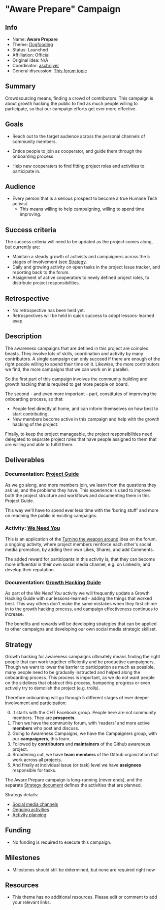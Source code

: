 # "Aware Prepare" Campaign

<!-- Please fill in the information below each header according to the instructions.

       - Do NOT remove section headers. Instead add the placeholder text if the section is not needed.
       - You can leave the comments. They can be helpful when editing the issue later on.
       - Replace brackets with appropriate information (unless part of a link), leaving formatting intact.
       - The non-comments texts below provide examples, unless they are placeholder text

    Note: You will not be wasting your time documenting all this. The information in this issue
          should be copied to the Campaign README.md after your feedback is incorporated.
-->

## Info 

<!-- Provide short name that reflects the gist of the campaign, used as working title.
      Also add the link to community forum topic that is used for general discussion. -->

- Name: **Aware Prepare**
- Theme: [Dogfooding](themes/dogfooding/README.md)
- Status: Launched
- Affilliation: Official
- Original idea: N/A
- Coordinator: [aschrijver](https://community.humanetech.com/u/aschrijver/summary)
- General discussion: [This forum topic](https://community.humanetech.com/t/aware-prepare-growth-hacking-the-awareness-campaigns-project/2839)

## Summary 

<!-- Clear and concise explanation in 1-3 lines of text. -->

Crowdsourcing means, finding a crowd of contributors. This campaign is about growth hacking the public to find as much people willing to participate, so that our campaign efforts get ever more effective.

## Goals

<!-- Bullet list of the intended effects of the campaign, separated by empty lines. -->

- Reach out to the target audience across the personal channels of community members.

- Entice people to join as cooperator, and guide them through the onboarding process.

- Help new cooperaters to find fitting project roles and activities to participate in.

## Audience

<!-- The demographic audience the campaign is targeted to. -->

- Every person that is a serious prospect to become a true Humane Tech activist.
  - This means willing to help campaigning, willing to spend time improving.

## Success criteria

<!-- (optional) Bullet list detailing how success is measured. -->

The success criteria will need to be updated as the project comes along, but currently are:

- Maintain a steady growth of activists and campaigners across the 5 stages of involvement (see [Strategy](#strategy).
- Daily and growing activity on open tasks in the project Issue tracker, and reporting back to the forum.
- Assignment of active cooperators to newly defined project roles, to distribute project responsibilities.

## Retrospective

<!-- (optional) Analysis of results after campaign has ended, to see if success criteria were met, and to learn lessons for future campaigns. Use the placeholder text is no retrospective was held yet. Add a date indicator if possible (e.g. 'after 3 months', '24-11-2018'). -->

- No retrospective has been held yet.
- Retrospectives will be held in quick success to adopt lessons-learned asap.

## Description

<!-- A longer, more elaborate description (one or more paragraphs of text) -->

The awareness campaigns that are defined in this project are complex beasts. They involve lots of skills, coordination and activity by many contributors. A single campaign can only succeed if there are enough of the right people willing to spend their time on it. Likewise, the more contributors we find, the more campaigns that we can work on in parallel.

So the first part of this campaign involves the community building and growth hacking that is required to get more people on board.

The second - and even more important - part, constitutes of improving the onboarding process, so that:

- People feel directly at home, and can inform themselves on how best to start contributing.
- New members become active in this campaign and help with the growth hacking of the project.

Finally, to keep the project manageable, the project responsibilities need delegated to separate project roles that have people assigned to them that are willing and able to fulfill them.

## Deliverables

<!-- Sub-headers with the planned deliverables and their summaries. Update this later to reflect changes.  The second sub-header gives an example. -->

### Documentation: [Project Guide](deliverable-url) 

As we go along, and more members join, we learn from the questions they ask us, and the problems they have. This experience is used to improve both the project structure and workflows and documenting them in this Project Guide.

This way we'll have to spend ever less time with the 'boring stuff' and more on reaching the public in exciting campaigns.

### Activity: [We Need You](deliverable2-url)

This is an application of the [Turning the weapon around](https://community.humanetech.com/t/idea-turning-the-weapon-around-raising-awareness/423) idea on the forum, a ongoing activity, where project members reinforce each other's social media promotion, by adding their own Likes, Shares, and add Comments.

The added reward for participants in this activity is, that they can become more influential in their own social media channel, e.g. on LinkedIn, and develop their reputation.

### Documentation: [Growth Hacking Guide](deliverable2-url)

As part of the _We Need You_ activity we will frequently update a Growth Hacking Guide with our lessons-learned - adding the things that worked best. This way others don't make the same mistakes when they first chime in to the growth hacking process, and campaign effectiveness continues to increase.

The benefits and rewards will be developing strategies that can be applied to other campaigns and developing our own social media strategic skillset.

## Strategy

<!-- Outline the (draft) strategy required to attain the success criteria (one or more paragraphs of text, use formatting - like lists - where appropriate). Use this placeholder text if this section is not needed:

- This campaign does not require a strategy. Strategy is defined on the Theme, or in Deliverables.
 -->

Growth hacking for awareness campaigns ultimately means finding the right people that can work together efficiently and be productive campaigners. Though we want to lower the barrier to participation as much as possible, many people need to be gradually instructed and helped along the onboarding process. This process is important, as we do not want people on the sidelines that obstruct this process, hampering progress or even actively try to demolish the project (e.g. trolls).

Therefore onboarding will go through 5 different stages of ever deeper involvement and participation:


0. It starts with the CHT Facebook group. People here are not community members. They are **prospects**.
1. Then we have the community forum, with ‘readers’ and more active **members** who post and discuss.
2. Going to Awareness Campaigns, we have the Campaigners group, with our **campaigners**, this team.
3. Followed by **contributors** and **maintainers** of the Github awareness project.
4. Broadening out, we have **team members** of the Github organization that work across all projects.
5. And finally at individual issue (or task) level we have **assignees** responsible for tasks.

The Aware Prepare campaign is long-running (never ends), and the separate [Strategy document](strategy-document.md) defines the activities that are planned.

Strategy details:

- [Social media channels](strategy-document.md#social-media-channels)
- [Ongoing activities](strategy-document.md#ongoing-activities)
- [Activity planning](strategy-document.md#activity-planning)

## Funding

<!-- (optional) Financial requirements, required budget, ways to obtain funds (keep it short, couple of paragraphs, some bullets). If necessary link to separate detailed funding document. Use the placeholder text if no funding is required. -->

- No funding is required to execute this campaign. 

## Milestones

<!-- (optional) Bullet list of past and future milestones for the campaign. Or placeholder bullet "No milestones have been defined." -->

- Milestones should still be determined, but none are required right now

## Resources

<!-- (optional) Links to relevant folders, files and external information, or leave the placeholder text. -->

- This theme has no additional resources. Please edit or comment to add your relevant links.

